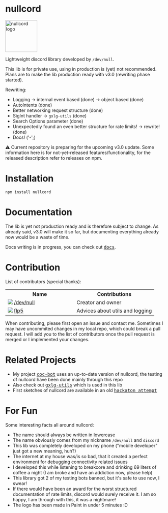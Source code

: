 # nullcord
<img src="https://github.com/gXLg/nullcord/assets/65429873/f3408aaf-1d49-428a-ae6f-5a6755c3c5cc" height="100" alt="nullcord logo">

Lightweight discord library developed by <code>/dev/null</code>.

This lib is for private use, using in production is (yet) not recommended.
Plans are to make the lib production ready with v3.0
(rewriting phase started).

Rewriting:
* Logging -> internal event based (done) -> object based (done)
* AutoIntents (done)
* Better networking request structure (done)
* SigInt handler -> `gxlg-utils` (done)
* Search Options parameter (done)
* Unexpectedly found an even better structure for rate limits! -> rewrite! (done)
* Docs! ('-';)

:warning: Current repository is preparing
for the upcoming v3.0 update.
Some information here is for not-yet-released
features/functionality, for the released description
refer to releases on npm.

# Installation

```
npm install nullcord
```

# Documentation
The lib is yet not production ready and is therefore subject to change.
As already said, v3.0 will make it so far, but documenting everything
already now would be a waste of time.

Docs writing is in progress, you can check out [<kbd>docs</kbd>](docs).

# Contribution
List of contributors (special thanks):

<table width="500px">
  <tr>
    <th>&nbsp;&nbsp;Name&nbsp;&nbsp;</th>
    <th>&nbsp;&nbsp;Contributions&nbsp;&nbsp;</th></tr>
  <tr>
    <td width="200px">
      <img align=left src="https://images.weserv.nl/?url=avatars.githubusercontent.com/u/65429873?v=4&h=20&w=20&mask=circle">
      <a href="https://github.com/gXLg">/dev/null</a>
    </td>
    <td>Creator and owner</td>
  </tr>
  <tr>
    <td>
      <img align=left src="https://images.weserv.nl/?url=avatars.githubusercontent.com/u/156463271?v=4&h=20&w=20&mask=circle">
      <a href="https://github.com/flp5">flp5</a>
    </td>
    <td>Advices about utils and logging</td>
  </tr>
</table>

When contributing, please first open an issue and contact me.
Sometimes I may have uncommited changes in my local repo,
which could break a pull request.
I will add you to the list of contributors once the pull request
is merged or I implemented your changes.

# Related Projects
* My project [<kbd>coc-bot</kbd>](https://github.com/gXLg/coc-bot) uses an
up-to-date version of nullcord, the testing of nullcord have been
done mainly through this repo
* Also check out [<kbd>gxlg-utils</kbd>](https://github.com/gXLg/gxlg-utils) which is used in this lib
* First sketches of nullcord are available in an old [<kbd>hackaton attempt</kbd>](https://github.com/gXLg/documantic-hackaton)

# For Fun
Some interesting facts all around nullcord:
* The name should always be written in lowercase
* The name obviously comes from my nickname `/dev/null` and `discord`
* This lib was completely developed on my phone
("mobile developer" just got a new meaning, huh?)
* The internet at my house was/is so bad, that it created a perfect
environment for debugging connectivity related issues
* I developed this while listening to breakcore and drinking
69 liters of coffee a night (I am broke and have an addiction now, please help)
* This library got 2 of my testing bots banned, but it's safe
to use now, I swear!
* If there would have been an award for the worst structured documentation
of rate limits, discord would surely receive it. I am so happy, I am through
with this, it was a nightmare!
* The logo has been made in Paint in under 5 minutes :D
